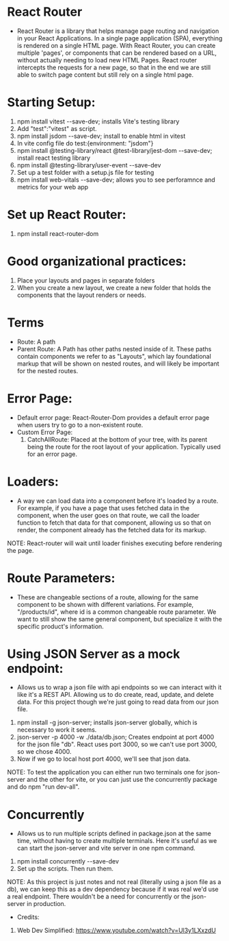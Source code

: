 # React Router

- React Router is a library that helps manage page routing and navigation in your React Applications.
  In a single page application (SPA), everything is rendered on a single HTML page.
  With React Router, you can create multiple 'pages', or components that can be rendered based
  on a URL, without actually needing to load new HTML Pages. React router intercepts the requests
  for a new page, so that in the end we are still able to switch page content but still rely on a
  single html page.

# Starting Setup:

1. npm install vitest --save-dev; installs Vite's testing library
2. Add "test":"vitest" as script.
3. npm install jsdom --save-dev; install to enable html in vitest
4. In vite config file do test:{environment: "jsdom"}
5. npm install @testing-library/react @test-library/jest-dom --save-dev; install react testing library
6. npm install @testing-library/user-event --save-dev
7. Set up a test folder with a setup.js file for testing
8. npm install web-vitals --save-dev; allows you to see perforamnce and metrics for your web app

# Set up React Router:

1. npm install react-router-dom

# Good organizational practices:

1. Place your layouts and pages in separate folders
2. When you create a new layout, we create a new folder that holds
   the components that the layout renders or needs.

# Terms

- Route: A path
- Parent Route: A Path has other paths nested inside of it. These
  paths contain components we refer to as "Layouts", which lay foundational markup that will be shown on nested routes, and will likely be important for the nested routes.

# Error Page:

- Default error page: React-Router-Dom provides a default error page when users try to go to a non-existent route.
- Custom Error Page:
  1. CatchAllRoute: Placed at the bottom of your tree, with its parent being the route for the root layout of your application. Typically used for an error page.

# Loaders:

- A way we can load data into a component before it's loaded by a route. For example, if you have a page that uses fetched data in the component, when the user goes on that route, we call the loader function to fetch that data for that component, allowing us so that on render, the component already has the fetched data for its markup.

NOTE: React-router will wait until loader finishes executing before
rendering the page.

# Route Parameters:

- These are changeable sections of a route, allowing for the same
  component to be shown with different variations. For example,
  "/products/id", where id is a common changeable route parameter.
  We want to still show the same general component, but specialize it
  with the specific product's information.

# Using JSON Server as a mock endpoint:

- Allows us to wrap a json file with api endpoints so we
  can interact with it like it's a REST API. Allowing us to
  do create, read, update, and delete data. For this project though
  we're just going to read data from our json file.

1. npm install -g json-server; installs json-server globally, which is necessary to work it seems.
2. json-server -p 4000 -w ./data/db.json; Creates endpoint at port 4000 for the json file "db". React uses port 3000, so we can't use port 3000, so we chose 4000.
3. Now if we go to local host port 4000, we'll see that json data.

NOTE: To test the application you can either run two terminals
one for json-server and the other for vite, or you can just use
the concurrently package and do npm "run dev-all".

# Concurrently

- Allows us to run multiple scripts defined in package.json at the same time, without having
  to create multiple terminals. Here it's useful as we can start the json-server and vite server in one npm command.

1. npm install concurrently --save-dev
2. Set up the scripts. Then run them.

NOTE: As this project is just notes and not real (literally using a json file as a db), we can keep this
as a dev dependency because if it was real we'd use a real endpoint. There wouldn't be a need for
concurrently or the json-server in production.

- Credits:

1. Web Dev Simplified: https://www.youtube.com/watch?v=Ul3y1LXxzdU
